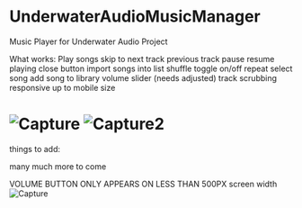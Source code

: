 
# UnderwaterAudioMusicManager
Music Player for Underwater Audio Project

What works:
Play songs
skip to next track
previous track
pause
resume playing
close button
import songs into list
shuffle toggle on/off
repeat
select song
add song to library
volume slider (needs adjusted)
track scrubbing
responsive up to mobile size


![Capture](https://user-images.githubusercontent.com/46287392/124175555-99633d00-da62-11eb-9309-ee2ac91341a5.PNG)
![Capture2](https://user-images.githubusercontent.com/46287392/124175556-99fbd380-da62-11eb-887c-20d2af36fcd0.PNG)
=======
things to add:

many much more to come

VOLUME BUTTON ONLY APPEARS ON LESS THAN 500PX screen width
![Capture](https://user-images.githubusercontent.com/46287392/122842183-ab4e1e80-d2b1-11eb-81b6-455a150556c4.PNG)
